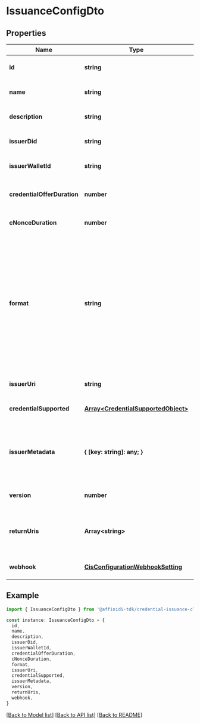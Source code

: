 # IssuanceConfigDto

## Properties

| Name                        | Type                                                                       | Description                                                                                                                                                             | Notes                             |
| --------------------------- | -------------------------------------------------------------------------- | ----------------------------------------------------------------------------------------------------------------------------------------------------------------------- | --------------------------------- |
| **id**                      | **string**                                                                 |                                                                                                                                                                         | [optional] [default to undefined] |
| **name**                    | **string**                                                                 |                                                                                                                                                                         | [optional] [default to undefined] |
| **description**             | **string**                                                                 |                                                                                                                                                                         | [optional] [default to undefined] |
| **issuerDid**               | **string**                                                                 | Issuer DID                                                                                                                                                              | [optional] [default to undefined] |
| **issuerWalletId**          | **string**                                                                 | Issuer Wallet id                                                                                                                                                        | [optional] [default to undefined] |
| **credentialOfferDuration** | **number**                                                                 | credential offer duration in second                                                                                                                                     | [optional] [default to undefined] |
| **cNonceDuration**          | **number**                                                                 | c_nonce duration in second                                                                                                                                              | [optional] [default to undefined] |
| **format**                  | **string**                                                                 | String identifying the format of this Credential, i.e., jwt_vc_json-ld or ldp_vc. Depending on the format value, the object contains further elements defining the type | [optional] [default to undefined] |
| **issuerUri**               | **string**                                                                 | Issuer URI                                                                                                                                                              | [optional] [default to undefined] |
| **credentialSupported**     | [**Array&lt;CredentialSupportedObject&gt;**](CredentialSupportedObject.md) |                                                                                                                                                                         | [optional] [default to undefined] |
| **issuerMetadata**          | **{ [key: string]: any; }**                                                | Issuer public information wallet may want to show to user during consent confirmation                                                                                   | [optional] [default to undefined] |
| **version**                 | **number**                                                                 |                                                                                                                                                                         | [optional] [default to undefined] |
| **returnUris**              | **Array&lt;string&gt;**                                                    | List of allowed URIs to be returned to after issuance                                                                                                                   | [optional] [default to undefined] |
| **webhook**                 | [**CisConfigurationWebhookSetting**](CisConfigurationWebhookSetting.md)    |                                                                                                                                                                         | [optional] [default to undefined] |

## Example

```typescript
import { IssuanceConfigDto } from '@affinidi-tdk/credential-issuance-client'

const instance: IssuanceConfigDto = {
  id,
  name,
  description,
  issuerDid,
  issuerWalletId,
  credentialOfferDuration,
  cNonceDuration,
  format,
  issuerUri,
  credentialSupported,
  issuerMetadata,
  version,
  returnUris,
  webhook,
}
```

[[Back to Model list]](../README.md#documentation-for-models) [[Back to API list]](../README.md#documentation-for-api-endpoints) [[Back to README]](../README.md)
